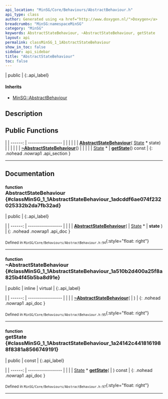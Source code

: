 ```yaml
---
api_location: "MinSG/Core/Behaviours/AbstractBehaviour.h"
api_type: class
author: Generated using <a href="http://www.doxygen.nl/">Doxygen</a>
breadcrumbs: "MinSG:namespaceMinSG"
category: "MinSG"
keywords: AbstractStateBehaviour, ~AbstractStateBehaviour, getState
layout: api
permalink: classMinSG_1_1AbstractStateBehaviour
show_in_toc: false
sidebar: api_sidebar
title: "AbstractStateBehaviour"
toc: false
---
```


| public |
{:.api_label}

#### Inherits

* [MinSG::AbstractBehaviour](classMinSG_1_1AbstractBehaviour)


## Description





## Public Functions

|
| ------: | ----------------- |
|  | |
|  | **[AbstractStateBehaviour](#classMinSG_1_1AbstractStateBehaviour_1adcddf6ae074f232025332b2da7fb32ad)**( [State](classMinSG_1_1State) * state) |
|  | |
|  | **[~AbstractStateBehaviour](#classMinSG_1_1AbstractStateBehaviour_1a510b2d400a25f8a825b4f45b5ba8d91e)**() |
|  | |
| [State](classMinSG_1_1State) * | **[getState](#classMinSG_1_1AbstractStateBehaviour_1a24142c4418161988f8381a8566749191)**() const |
{: .nohead .nowrap1 .api_section }


-------------------------------------------------------------------

## Documentation

### <small>function</small><br/> AbstractStateBehaviour {#classMinSG_1_1AbstractStateBehaviour_1adcddf6ae074f232025332b2da7fb32ad}

| public |
{:.api_label}

|
| ------: | ----------------- |
|  |
|  **[AbstractStateBehaviour](#classMinSG_1_1AbstractStateBehaviour_1adcddf6ae074f232025332b2da7fb32ad)**( |  [State](classMinSG_1_1State) * | **state** ) |
{: .nohead .nowrap1 .api_doc }





<sub>Defined in `MinSG/Core/Behaviours/AbstractBehaviour.h:94`</sub>{:style="float: right"}

-------------------------------------------------------------------

### <small>function</small><br/> ~AbstractStateBehaviour {#classMinSG_1_1AbstractStateBehaviour_1a510b2d400a25f8a825b4f45b5ba8d91e}

| public | inline | virtual |
{:.api_label}

|
| ------: | ----------------- |
|  |
|  **[~AbstractStateBehaviour](#classMinSG_1_1AbstractStateBehaviour_1a510b2d400a25f8a825b4f45b5ba8d91e)**( |  ) |
{: .nohead .nowrap1 .api_doc }





<sub>Defined in `MinSG/Core/Behaviours/AbstractBehaviour.h:95`</sub>{:style="float: right"}

-------------------------------------------------------------------

### <small>function</small><br/> getState {#classMinSG_1_1AbstractStateBehaviour_1a24142c4418161988f8381a8566749191}

| public | const |
{:.api_label}

|
| ------: | ----------------- |
|  |
| [State](classMinSG_1_1State) * **[getState](#classMinSG_1_1AbstractStateBehaviour_1a24142c4418161988f8381a8566749191)**( |  ) const |
{: .nohead .nowrap1 .api_doc }





<sub>Defined in `MinSG/Core/Behaviours/AbstractBehaviour.h:97`</sub>{:style="float: right"}

-------------------------------------------------------------------

